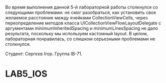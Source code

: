 Во время выполнения данной 5-й лабораторной работы столкнулся со следующими проблемами: не смог разобраться, как установить свое желаемое расстояние между ячейками CollectionViewCells, через переопределение методов класса UICollectionViewFlowLayoutDelegate с аргументами minimumInheritedSpacing и minimumLinesSpacing не дало результата, поскольку мы используем кастомный layout. В целом, лабораторная понравилась, со слишком серьезными проблемами не столкнулся.

Студент: Сергєєв Ігор. Группа ІВ-71.
# LAB5_IOS
